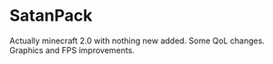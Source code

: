 # SatanPack
Actually minecraft 2.0 with nothing new added. Some QoL changes. Graphics and FPS improvements.
